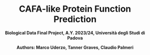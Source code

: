 <h1 align="center"> CAFA-like Protein Function Prediction </h1>

<p align="center">
<b> Biological Data Final Project, A.Y. 2023/24, Università degli Studi di Padova </b>
</p>

<p align="center">
<b> Authors: Marco Uderzo, Tanner Graves, Claudio Palmeri </b>
</p>


